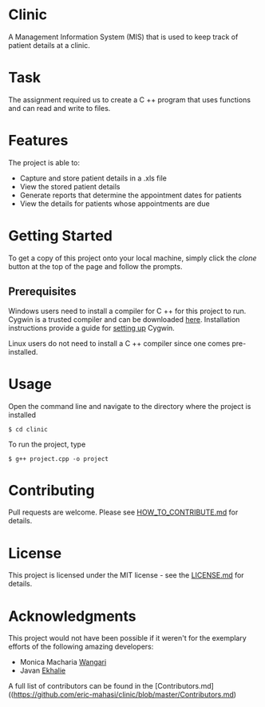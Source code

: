# Clinic
A Management Information System (MIS) that is used to keep track of
patient details at a clinic.

# Task
The assignment required us to create a C ++ program that uses functions
and can read and write to files.

# Features
The project is able to:
* Capture and store patient details in a .xls file
* View the stored patient details
* Generate reports that determine the appointment dates for patients
* View the details for patients whose appointments are due

# Getting Started
To get a copy of this project onto your local machine, simply click the
*clone* button at the top of the page and follow the prompts.

## Prerequisites
Windows users need to install a compiler for C ++ for this project to
run. Cygwin is a trusted compiler and can be downloaded
[here](https://www.cygwin.com/setup-x86_64.exe). Installation
instructions provide a guide for [setting up](https://cygwin.com/)
Cygwin. 

Linux users do not need to install a C ++ compiler since one
comes pre-installed. 

# Usage
Open the command line and navigate to the directory where the project is
installed

```
$ cd clinic
```

To run the project, type

```
$ g++ project.cpp -o project
```

# Contributing
Pull requests are welcome. Please see
[HOW_TO_CONTRIBUTE.md](https://github.com/eric-mahasi/clinic/blob/master/HOW_TO_CONTRIBUTE.md)
for details.

# License
This project is licensed under the MIT license - see the
[LICENSE.md](https://github.com/eric-mahasi/clinic/blob/master/LICENSE.md)
for details.

# Acknowledgments
This project would not have been possible if it weren't for the
exemplary efforts of the following amazing developers: 
* Monica Macharia [Wangari](https://github.com/Wangary)
* Javan [Ekhalie](https://github.com/JavanEkhalie)

A full list of contributors can be found in the
[Contributors.md]((https://github.com/eric-mahasi/clinic/blob/master/Contributors.md)
